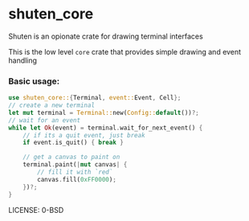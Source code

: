 # shuten_core

Shuten is an opionate crate for drawing terminal interfaces

This is the low level `core` crate that provides simple drawing and event handling

### Basic usage:

```rust
use shuten_core::{Terminal, event::Event, Cell};
// create a new terminal
let mut terminal = Terminal::new(Config::default())?;
// wait for an event
while let Ok(event) = terminal.wait_for_next_event() {
    // if its a quit event, just break
    if event.is_quit() { break }

    // get a canvas to paint on
    terminal.paint(|mut canvas| {
        // fill it with `red`
        canvas.fill(0xFF0000);
    })?;
}

```

LICENSE: 0-BSD
